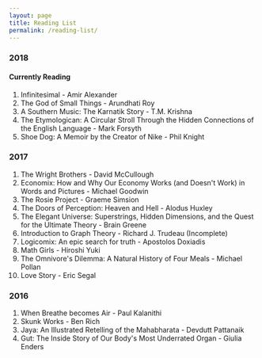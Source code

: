```yaml
---
layout: page
title: Reading List
permalink: /reading-list/
---
```


### 2018

#### Currently Reading

1. Infinitesimal - Amir Alexander
2. The God of Small Things - Arundhati Roy
3. A Southern Music: The Karnatik Story - T.M. Krishna
4. The Etymologican: A Circular Stroll Through the Hidden Connections of the English Language - Mark Forsyth
5. Shoe Dog: A Memoir by the Creator of Nike - Phil Knight

### 2017

1. The Wright Brothers - David McCullough
2. Economix: How and Why Our Economy Works (and Doesn't Work) in Words and Pictures - Michael Goodwin
3. The Rosie Project - Graeme Simsion
4. The Doors of Perception: Heaven and Hell - Alodus Huxley
5. The Elegant Universe: Superstrings, Hidden Dimensions, and the Quest for the Ultimate Theory - Brain Greene
6. Introduction to Graph Theory - Richard J. Trudeau (Incomplete)
7. Logicomix: An epic search for truth - Apostolos Doxiadis
8. Math Girls - Hiroshi Yuki
9. The Omnivore's Dilemma: A Natural History of Four Meals - Michael Pollan
10. Love Story - Eric Segal

### 2016

1. When Breathe becomes Air - Paul Kalanithi
2. Skunk Works - Ben Rich
3. Jaya: An Illustrated Retelling of the Mahabharata - Devdutt Pattanaik
4. Gut: The Inside Story of Our Body's Most Underrated Organ - Giulia Enders
